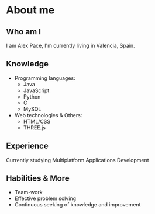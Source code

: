 # About me

## Who am I

I am Alex Pace, I'm currently living in Valencia, Spain. 

## Knowledge

- Programming languages:
  - Java
  - JavaScript
  - Python
  - C
  - MySQL
- Web technologies & Others:
  - HTML/CSS
  - THREE.js

## Experience

Currently studying Multiplatform Applications Development

## Habilities & More

- Team-work
- Effective problem solving
- Continuous seeking of knowledge and improvement
